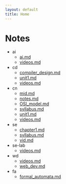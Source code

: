 ```yaml
---
layout: default
title: Home
---
```

# Notes

- ai
  - [ai.md](./ai/ai.md)
  - [videos.md](./ai/videos.md)
- cd
  - [compiler_design.md](./cd/compiler_design.md)
  - [unit1.md](./cd/unit1.md)
  - [videos.md](./cd/videos.md)
- cn
  - [mid.md](./cn/mid.md)
  - [notes.md](./cn/notes.md)
  - [OSI_model.md](./cn/OSI_model.md)
  - [syllabus.md](./cn/syllabus.md)
  - [unit1.md](./cn/unit1.md)
  - [videos.md](./cn/videos.md)
- se
  - [chapter1.md](./se/chapter1.md)
  - [syllabus.md](./se/syllabus.md)
  - [vid.md](./se/vid.md)
- se-lab
  - [videos.md](./se-lab/videos.md)
- wd
  - [videos.md](./wd/videos.md)
  - [web_dev.md](./wd/web_dev.md)
- fa
  - [formal_automata.md](./fa/formal_automata.md)


